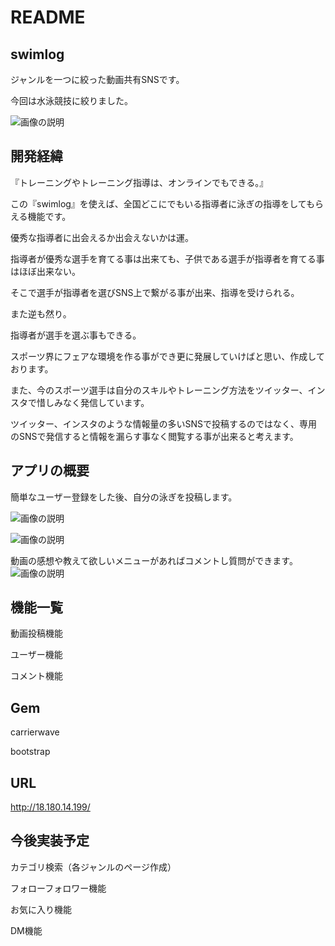 # README



## swimlog
ジャンルを一つに絞った動画共有SNSです。

今回は水泳競技に絞りました。


![画像の説明](https://i.gyazo.com/3d0f66b7d32e84dfcd6b3acf2216e23f.jpg)




## 開発経緯
『トレーニングやトレーニング指導は、オンラインでもできる。』

この『swimlog』を使えば、全国どこにでもいる指導者に泳ぎの指導をしてもらえる機能です。

優秀な指導者に出会えるか出会えないかは運。

指導者が優秀な選手を育てる事は出来ても、子供である選手が指導者を育てる事はほぼ出来ない。

そこで選手が指導者を選びSNS上で繋がる事が出来、指導を受けられる。

また逆も然り。

指導者が選手を選ぶ事もできる。

スポーツ界にフェアな環境を作る事ができ更に発展していけばと思い、作成しております。

また、今のスポーツ選手は自分のスキルやトレーニング方法をツイッター、インスタで惜しみなく発信しています。

ツイッター、インスタのような情報量の多いSNSで投稿するのではなく、専用のSNSで発信すると情報を漏らす事なく閲覧する事が出来ると考えます。




## アプリの概要

簡単なユーザー登録をした後、自分の泳ぎを投稿します。

![画像の説明](https://i.gyazo.com/5f25bb69c1f04a2e997305c153c919b2.png)


![画像の説明](https://i.gyazo.com/3d0f66b7d32e84dfcd6b3acf2216e23f.jpg)


動画の感想や教えて欲しいメニューがあればコメントし質問ができます。
![画像の説明](https://i.gyazo.com/dc06cc2a541234186769d99df33822cc.mp4g)




## 機能一覧
動画投稿機能

ユーザー機能

コメント機能




## Gem
carrierwave

bootstrap

## URL
http://18.180.14.199/


## 今後実装予定
カテゴリ検索（各ジャンルのページ作成）

フォローフォロワー機能

お気に入り機能

DM機能
